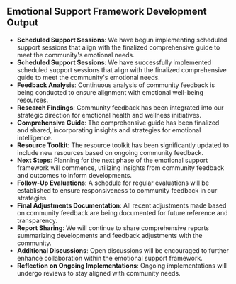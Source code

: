 

## Emotional Support Framework Development Output

- **Scheduled Support Sessions**: We have begun implementing scheduled support sessions that align with the finalized comprehensive guide to meet the community's emotional needs.
- **Scheduled Support Sessions**: We have successfully implemented scheduled support sessions that align with the finalized comprehensive guide to meet the community's emotional needs.
- **Feedback Analysis**: Continuous analysis of community feedback is being conducted to ensure alignment with emotional well-being resources.
- **Research Findings**: Community feedback has been integrated into our strategic direction for emotional health and wellness initiatives.
- **Comprehensive Guide**: The comprehensive guide has been finalized and shared, incorporating insights and strategies for emotional intelligence.
- **Resource Toolkit**: The resource toolkit has been significantly updated to include new resources based on ongoing community feedback.
- **Next Steps**: Planning for the next phase of the emotional support framework will commence, utilizing insights from community feedback and outcomes to inform developments.
- **Follow-Up Evaluations**: A schedule for regular evaluations will be established to ensure responsiveness to community feedback in our strategies.
- **Final Adjustments Documentation**: All recent adjustments made based on community feedback are being documented for future reference and transparency.
- **Report Sharing**: We will continue to share comprehensive reports summarizing developments and feedback adjustments with the community.
- **Additional Discussions**: Open discussions will be encouraged to further enhance collaboration within the emotional support framework.
- **Reflection on Ongoing Implementations**: Ongoing implementations will undergo reviews to stay aligned with community needs.
